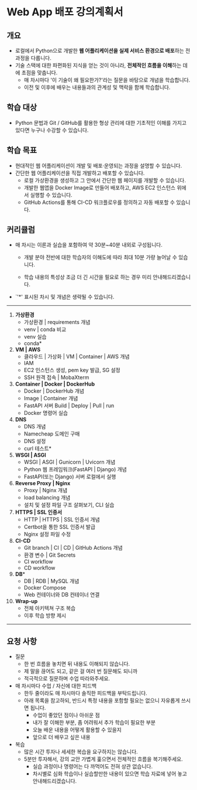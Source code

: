 # Web App 배포 강의계획서



## 개요

- 로컬에서 Python으로 개발한 **웹 어플리케이션을 실제 서비스 환경으로 배포**하는 전 과정을 다룹니다.
- 기술 스택에 대한 파편화된 지식을 얻는 것이 아니라, **전체적인 흐름을 이해**하는 데에 초점을 맞춥니다.
  - 매 차시마다 '이 기술이 왜 필요한가?'라는 질문을 바탕으로 개념을 학습합니다.
  - 이전 및 이후에 배우는 내용들과의 관계성 및 맥락을 함께 학습합니다.



## 학습 대상

- Python 문법과 Git / GitHub를 활용한 형상 관리에 대한 기초적인 이해를 가지고 있다면 누구나 수강할 수 있습니다.



## 학습 목표

- 현대적인 웹 어플리케이션이 개발 및 배포·운영되는 과정을 설명할 수 있습니다.
- 간단한 웹 어플리케이션을 직접 개발하고 배포할 수 있습니다.
  - 로컬 가상환경을 생성하고 그 안에서 간단한 웹 페이지를 개발할 수 있습니다.
  - 개발한 웹앱을 Docker Image로 만들어 배포하고, AWS EC2 인스턴스 위에서 실행할 수 있습니다.
  - GitHub Actions를 통해 CI-CD 워크플로우를 정의하고 자동 배포할 수 있습니다.




## 커리큘럼

- 매 차시는 이론과 실습을 포함하여 약 30분~40분 내외로 구성됩니다. 

  - 개발 분야 전반에 대한 학습자의 이해도에 따라 최대 10분 가량 늘어날 수 있습니다.

  - 학습 내용의 특성상 조금 더 긴 시간을 필요로 하는 경우 미리 안내해드리겠습니다.

- `'*' 표시된 차시 및 개념은 생략될 수 있습니다.

---

1. **가상환경**
   - 가상환경 | requirements 개념
   - venv | conda 비교
   - venv 실습
   - conda*
2. **VM | AWS**
   - 클라우드 | 가상화 | VM | Container | AWS 개념
   - IAM
   - EC2 인스턴스 생성, pem key 발급, SG 설정
   - SSH 원격 접속 | MobaXterm
3. **Container | Docker | DockerHub**
   - Docker | DockerHub 개념
   - Image | Container 개념
   - FastAPI 서버 Build | Deploy | Pull | run
   - Docker 명령어 실습
4. **DNS**
   - DNS 개념
   - Namecheap 도메인 구매
   - DNS 설정
   - curl 테스트*
5. **WSGI | ASGI**
   - WSGI | ASGI | Gunicorn | Uvicorn 개념
   - Python 웹 프레임워크(FastAPI | Django) 개념
   - FastAPI(또는 Django) 서버 로컬에서 실행
6. **Reverse Proxy | Nginx**
   - Proxy | Nginx 개념
   - load balancing 개념
   - 설치 및 설정 파일 구조 살펴보기, CLI 실습
7. **HTTPS | SSL 인증서**
   - HTTP | HTTPS | SSL 인증서 개념
   - Certbot을 통한 SSL 인증서 발급
   - Nginx 설정 파일 수정
8. **CI-CD**
   - Git branch | CI | CD | GitHub Actions 개념
   - 환경 변수 | Git Secrets
   - CI workflow
   - CD workflow
9. **DB***
   - DB | RDB | MySQL 개념
   - Docker Compose
   - Web 컨테이너와 DB 컨테이너 연결
10. **Wrap-up**
    - 전체 아키텍쳐 구조 복습
    - 이후 학습 방향 제시

---



## 요청 사항

- 질문
  - 한 번 흐름을 놓치면 뒤 내용도 이해되지 않습니다.
  - 제 말을 끊어도 되고, 같은 걸 여러 번 질문해도 되니까
  - 적극적으로 질문하며 수업 따라와주세요.
- 매 차시마다 수업 / 자신에 대한 피드백
  - 한두 줄이라도 매 차시마다 솔직한 피드백을 부탁드립니다.
  - 아래 목록을 참고하되, 반드시 특정 내용을 포함할 필요는 없으니 자유롭게 쓰시면 됩니다.
    - 수업이 좋았던 점이나 아쉬운 점
    - 내가 잘 이해한 부분, 좀 어려워서 추가 학습이 필요한 부분
    - 오늘 배운 내용을 어떻게 활용할 수 있을지
    - 앞으로 더 배우고 싶은 내용
- 복습
  - 많은 시간 투자나 세세한 복습을 요구하지는 않습니다.
  - 5분만 투자해서, 강의 교안 가볍게 훑으면서 전체적인 흐름을 복기해주세요.
    - 실습 과정이나 명령어는 다 까먹어도 전혀 상관 없습니다.
    - 차시별로 심화 학습이나 실습할만한 내용이 있으면 학습 자료에 넣어 놓고 안내해드리겠습니다.
